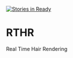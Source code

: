 [![Stories in Ready](https://badge.waffle.io/Jakeman893/RTHR.png?label=ready&title=Ready)](https://waffle.io/Jakeman893/RTHR)
# RTHR
Real Time Hair Rendering
